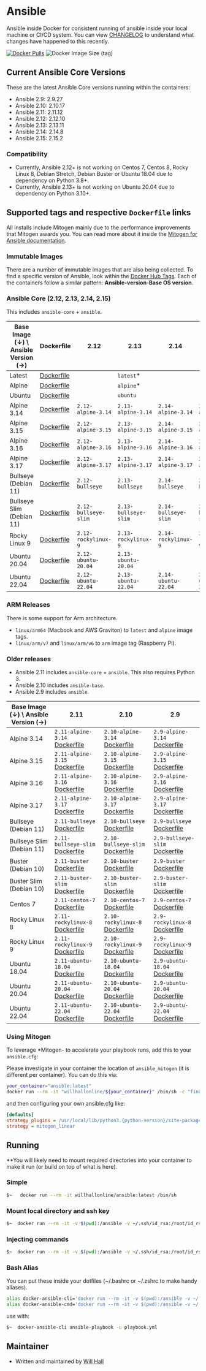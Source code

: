 # Ansible

Ansible inside Docker for consistent running of ansible inside your local machine or CI/CD system. You can view [CHANGELOG](https://github.com/willhallonline/docker-ansible/blob/master/CHANGELOG.md) to understand what changes have happened to this recently.

[![Docker Pulls](https://img.shields.io/docker/pulls/willhallonline/ansible.svg "Docker Pulls")][hub] ![Docker Image Size (tag)](https://img.shields.io/docker/image-size/willhallonline/ansible/latest)

## Current Ansible Core Versions

These are the latest Ansible Core versions running within the containers:

- Ansible 2.9: 2.9.27
- Ansible 2.10: 2.10.17
- Ansible 2.11: 2.11.12
- Ansible 2.12: 2.12.10
- Ansible 2.13: 2.13.11
- Ansible 2.14: 2.14.8
- Ansible 2.15: 2.15.2

### Compatibility

- Currently, Ansible 2.12+ is not working on Centos 7, Centos 8, Rocky Linux 8, Debian Stretch, Debian Buster or Ubuntu 18.04 due to dependency on Python 3.8+.
- Currently, Ansible 2.13+ is not working on Ubuntu 20.04 due to dependency on Python 3.10+.


## Supported tags and respective ```Dockerfile``` links

All installs include Mitogen mainly due to the performance improvements that Mitogen awards you. You can read more about it inside the [Mitogen for Ansible documentation](https://mitogen.readthedocs.io/en/stable/ansible.html).

### Immutable Images

There are a number of immutable images that are also being collected. To find a specific version of Ansible, look within the [Docker Hub Tags](https://hub.docker.com/r/willhallonline/ansible/tags). Each of the containers follow a similar pattern: **Ansible-version**-**Base OS version**.

### Ansible Core (2.12, 2.13, 2.14, 2.15)

This includes `ansible-core` + `ansible`.

| Base Image (↓) \ Ansible Version (→) | Dockerfile                                                                                                              | 2.12                 | 2.13                 | 2.14                 | 2.15                 |
|--------------------------------------|-------------------------------------------------------------------------------------------------------------------------|----------------------|----------------------|----------------------|----------------------|
| Latest                               | [Dockerfile](https://github.com/willhallonline/docker-ansible/blob/master/ansible-core/alpine317/Dockerfile)            |                      | `latest`*            |                      |                      |
| Alpine                               | [Dockerfile](https://github.com/willhallonline/docker-ansible/blob/master/ansible-core/alpine317/Dockerfile)            |                      | `alpine`*            |                      |                      |
| Ubuntu                               | [Dockerfile](https://github.com/willhallonline/docker-ansible/blob/master/ansible-core/ubuntu2204/Dockerfile)           |                      | `ubuntu`             |                      |                      |
| Alpine 3.14                          | [Dockerfile](https://github.com/willhallonline/docker-ansible/blob/master/ansible-core/alpine314/Dockerfile)            | `2.12-alpine-3.14`   | `2.13-alpine-3.14`   | `2.14-alpine-3.14`   | `2.15-alpine-3.14`   |
| Alpine 3.15                          | [Dockerfile](https://github.com/willhallonline/docker-ansible/blob/master/ansible-core/alpine315/Dockerfile)            | `2.12-alpine-3.15`   | `2.13-alpine-3.15`   | `2.14-alpine-3.15`   | `2.15-alpine-3.15`   |
| Alpine 3.16                          | [Dockerfile](https://github.com/willhallonline/docker-ansible/blob/master/ansible-core/alpine316/Dockerfile)            | `2.12-alpine-3.16`   | `2.13-alpine-3.16`   | `2.14-alpine-3.16`   | `2.15-alpine-3.16`   |
| Alpine 3.17                          | [Dockerfile](https://github.com/willhallonline/docker-ansible/blob/master/ansible-core/alpine317/Dockerfile)            | `2.12-alpine-3.17`   | `2.13-alpine-3.17`   | `2.14-alpine-3.17`   | `2.15-alpine-3.17`   |
| Bullseye (Debian 11)                 | [Dockerfile](https://github.com/willhallonline/docker-ansible/blob/master/ansible-core/debian-bullseye/Dockerfile)      | `2.12-bullseye`      | `2.13-bullseye`      | `2.14-bullseye`      | `2.15-bullseye`      |
| Bullseye Slim (Debian 11)            | [Dockerfile](https://github.com/willhallonline/docker-ansible/blob/master/ansible-core/debian-bullseye-slim/Dockerfile) | `2.12-bullseye-slim` | `2.13-bullseye-slim` | `2.14-bullseye-slim` | `2.15-bullseye-slim` |
| Rocky Linux 9                        | [Dockerfile](https://github.com/willhallonline/docker-ansible/blob/master/ansible-core/rocky9/Dockerfile)               | `2.12-rockylinux-9`  | `2.13-rockylinux-9`  | `2.14-rockylinux-9`  | `2.15-rockylinux-9`  |
| Ubuntu 20.04                         | [Dockerfile](https://github.com/willhallonline/docker-ansible/blob/master/ansible-core/ubuntu2004/Dockerfile)           | `2.12-ubuntu-20.04`  | `2.13-ubuntu-20.04`  |                      |                      |
| Ubuntu 22.04                         | [Dockerfile](https://github.com/willhallonline/docker-ansible/blob/master/ansible-core/ubuntu2204/Dockerfile)           | `2.12-ubuntu-22.04`  | `2.13-ubuntu-22.04`  | `2.14-ubuntu-22.04`  | `2.15-ubuntu-22.04`  |

### ARM Releases 

There is some support for Arm architecture.

- `linux/arm64` (Macbook and AWS Graviton) to `latest` and `alpine` image tags.
- `linux/arm/v7` and `linux/arm/v6` to `arm` image tag (Raspberry Pi).

### Older releases

- Ansible 2.11 includes `ansible-core` + `ansible`. This also requires Python 3.
- Ansible 2.10 includes `ansible-base`.
- Ansible 2.9 includes `ansible`.

| Base Image (↓) \ Ansible Version (→) |  2.11                                                                                                                                        |  2.10                                                                                                                                        |  2.9                                                                                                                                   | 
|--------------------------------------|----------------------------------------------------------------------------------------------------------------------------------------------|----------------------------------------------------------------------------------------------------------------------------------------------|----------------------------------------------------------------------------------------------------------------------------------------|
| Alpine 3.14                          | `2.11-alpine-3.14` [Dockerfile](https://github.com/willhallonline/docker-ansible/blob/master/ansible-core/alpine314/Dockerfile)              | `2.10-alpine-3.14` [Dockerfile](https://github.com/willhallonline/docker-ansible/blob/master/ansible-base/alpine314/Dockerfile)              | `2.9-alpine-3.14` [Dockerfile](https://github.com/willhallonline/docker-ansible/blob/master/ansible/alpine314/Dockerfile)              |
| Alpine 3.15                          | `2.11-alpine-3.15` [Dockerfile](https://github.com/willhallonline/docker-ansible/blob/master/ansible-core/alpine315/Dockerfile)              | `2.10-alpine-3.15` [Dockerfile](https://github.com/willhallonline/docker-ansible/blob/master/ansible-base/alpine315/Dockerfile)              | `2.9-alpine-3.15` [Dockerfile](https://github.com/willhallonline/docker-ansible/blob/master/ansible/alpine315/Dockerfile)              |
| Alpine 3.16                          | `2.11-alpine-3.16` [Dockerfile](https://github.com/willhallonline/docker-ansible/blob/master/ansible-core/alpine316/Dockerfile)              | `2.10-alpine-3.16` [Dockerfile](https://github.com/willhallonline/docker-ansible/blob/master/ansible-base/alpine316/Dockerfile)              | `2.9-alpine-3.16` [Dockerfile](https://github.com/willhallonline/docker-ansible/blob/master/ansible/alpine316/Dockerfile)              |
| Alpine 3.17                          | `2.11-alpine-3.17` [Dockerfile](https://github.com/willhallonline/docker-ansible/blob/master/ansible-core/alpine317/Dockerfile)              | `2.10-alpine-3.17` [Dockerfile](https://github.com/willhallonline/docker-ansible/blob/master/ansible-base/alpine317/Dockerfile)              | `2.9-alpine-3.17` [Dockerfile](https://github.com/willhallonline/docker-ansible/blob/master/ansible/alpine317/Dockerfile)              |
| Bullseye (Debian 11)                 | `2.11-bullseye` [Dockerfile](https://github.com/willhallonline/docker-ansible/blob/master/ansible-core/debian-bullseye/Dockerfile)           | `2.10-bullseye` [Dockerfile](https://github.com/willhallonline/docker-ansible/blob/master/ansible-base/debian-bullseye/Dockerfile)           | `2.9-bullseye` [Dockerfile](https://github.com/willhallonline/docker-ansible/blob/master/ansible/debian-bullseye/Dockerfile)           |
| Bullseye Slim (Debian 11)            | `2.11-bullseye-slim` [Dockerfile](https://github.com/willhallonline/docker-ansible/blob/master/ansible-core/debian-bullseye-slim/Dockerfile) | `2.10-bullseye-slim` [Dockerfile](https://github.com/willhallonline/docker-ansible/blob/master/ansible-base/debian-bullseye-slim/Dockerfile) | `2.9-bullseye-slim` [Dockerfile](https://github.com/willhallonline/docker-ansible/blob/master/ansible/debian-bullseye-slim/Dockerfile) |
| Buster (Debian 10)                   | `2.11-buster` [Dockerfile](https://github.com/willhallonline/docker-ansible/blob/master/ansible-core/debian-buster/Dockerfile)               | `2.10-buster` [Dockerfile](https://github.com/willhallonline/docker-ansible/blob/master/ansible-base/debian-buster/Dockerfile)               | `2.9-buster` [Dockerfile](https://github.com/willhallonline/docker-ansible/blob/master/ansible/debian-buster/Dockerfile)               |
| Buster Slim (Debian 10)              | `2.11-buster-slim` [Dockerfile](https://github.com/willhallonline/docker-ansible/blob/master/ansible-core/debian-buster-slim/Dockerfile)     | `2.10-buster-slim` [Dockerfile](https://github.com/willhallonline/docker-ansible/blob/master/ansible-base/debian-buster-slim/Dockerfile)     | `2.9-buster-slim` [Dockerfile](https://github.com/willhallonline/docker-ansible/blob/master/ansible/debian-buster-slim/Dockerfile)     |
| Centos 7                             | `2.11-centos-7` [Dockerfile](https://github.com/willhallonline/docker-ansible/blob/master/ansible-core/centos7/Dockerfile)                   | `2.10-centos-7` [Dockerfile](https://github.com/willhallonline/docker-ansible/blob/master/ansible-base/centos7/Dockerfile)                   | `2.9-centos-7` [Dockerfile](https://github.com/willhallonline/docker-ansible/blob/master/ansible/centos7/Dockerfile)                   |
| Rocky Linux 8                        | `2.11-rockylinux-8` [Dockerfile](https://github.com/willhallonline/docker-ansible/blob/master/ansible-core/rocky8/Dockerfile)                | `2.10-rockylinux-8` [Dockerfile](https://github.com/willhallonline/docker-ansible/blob/master/ansible-base/rocky8/Dockerfile)                | `2.9-rockylinux-8` [Dockerfile](https://github.com/willhallonline/docker-ansible/blob/master/ansible/rocky8/Dockerfile)                |
| Rocky Linux 9                        | `2.11-rockylinux-9` [Dockerfile](https://github.com/willhallonline/docker-ansible/blob/master/ansible-core/rocky9/Dockerfile)                | `2.10-rockylinux-9` [Dockerfile](https://github.com/willhallonline/docker-ansible/blob/master/ansible-base/rocky9/Dockerfile)                | `2.9-rockylinux-9` [Dockerfile](https://github.com/willhallonline/docker-ansible/blob/master/ansible/rocky9/Dockerfile)                |
| Ubuntu 18.04                         | `2.11-ubuntu-18.04` [Dockerfile](https://github.com/willhallonline/docker-ansible/blob/master/ansible-core/ubuntu1804/Dockerfile)            | `2.10-ubuntu-18.04` [Dockerfile](https://github.com/willhallonline/docker-ansible/blob/master/ansible-base/ubuntu1804/Dockerfile)            | `2.9-ubuntu-18.04` [Dockerfile](https://github.com/willhallonline/docker-ansible/blob/master/ansible/ubuntu1804/Dockerfile)            |
| Ubuntu 20.04                         | `2.11-ubuntu-20.04` [Dockerfile](https://github.com/willhallonline/docker-ansible/blob/master/ansible-core/ubuntu2004/Dockerfile)            | `2.10-ubuntu-20.04` [Dockerfile](https://github.com/willhallonline/docker-ansible/blob/master/ansible-base/ubuntu2004/Dockerfile)            | `2.9-ubuntu-20.04` [Dockerfile](https://github.com/willhallonline/docker-ansible/blob/master/ansible/ubuntu2004/Dockerfile)            |
| Ubuntu 22.04                         | `2.11-ubuntu-22.04` [Dockerfile](https://github.com/willhallonline/docker-ansible/blob/master/ansible-core/ubuntu2204/Dockerfile)            | `2.10-ubuntu-22.04` [Dockerfile](https://github.com/willhallonline/docker-ansible/blob/master/ansible-base/ubuntu2204/Dockerfile)            | `2.9-ubuntu-22.04` [Dockerfile](https://github.com/willhallonline/docker-ansible/blob/master/ansible/ubuntu2204/Dockerfile)            |

### Using Mitogen

To leverage *Mitogen- to accelerate your playbook runs, add this to your ```ansible.cfg```:

Please investigate in your container the location of `ansible_mitogen` (it is different per container). You can do this via:

```bash
your_container="ansible:latest"
docker run --rm -it "willhallonline/${your_container}" /bin/sh -c "find / -type d | grep "ansible_mitogen/plugins" | sort | head -n 1"
```

and then configuring your own ansible.cfg like:

```ini
[defaults]
strategy_plugins = /usr/local/lib/python3.{python-version}/site-packages/ansible_mitogen/plugins/
strategy = mitogen_linear
```

## Running

**You will likely need to mount required directories into your container to make it run (or build on top of what is here).

### Simple

```bash
$~   docker run --rm -it willhallonline/ansible:latest /bin/sh
```

### Mount local directory and ssh key

```bash
$~  docker run --rm -it -v $(pwd):/ansible -v ~/.ssh/id_rsa:/root/id_rsa willhallonline/ansible:latest /bin/sh
```

### Injecting commands

```bash
$~  docker run --rm -it -v $(pwd):/ansible -v ~/.ssh/id_rsa:/root/id_rsa willhallonline/ansible:latest ansible-playbook playbook.yml
```

### Bash Alias

You can put these inside your dotfiles (~/.bashrc or ~/.zshrc to make handy aliases).

```bash
alias docker-ansible-cli='docker run --rm -it -v $(pwd):/ansible -v ~/.ssh/id_rsa:/root/.ssh/id_rsa --workdir=/ansible willhallonline/ansible:latest /bin/sh'
alias docker-ansible-cmd='docker run --rm -it -v $(pwd):/ansible -v ~/.ssh/id_rsa:/root/.ssh/id_rsa --workdir=/ansible willhallonline/ansible:latest '
```

use with:

```bash
$~  docker-ansible-cli ansible-playbook -u playbook.yml
```

## Maintainer

- Written and maintained by [Will Hall](https://www.willhallonline.co.uk)

[hub]: https://hub.docker.com/r/willhallonline/ansible
[microbadger]: https://microbadger.com/images/willhallonline/ansible
